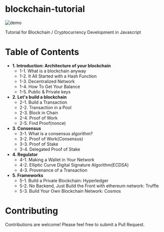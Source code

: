 # blockchain-tutorial
![demo](https://imgur.com/t8acD8j.gif)

Tutorial for Blockchain / Cryptocurrency Development in Javascript



# Table of Contents
* **1. Introduction: Architecture of your blockchain**
   * 1-1. What is a blockchain anyway
   * 1-2. It All Started with a Hash Function
   * 1-3. Decentralized Network
   * 1-4. How To Get Your Balance 
   * 1-5. Public & Private keys
* **2. Let's build a blockchain**
   * 2-1. Build a Transaction 
   * 2-2. Transaction in a Pool
   * 2-3. Block in Chain
   * 2-4. Proof of Work
   * 2-5. Find Proof(nonce)
* **3. Consensus**
   * 3-1. What is a consensus algorithm?
   * 3-2. Proof of Work(Consensus)
   * 3-3. Proof of Stake
   * 3-4. Delegated Proof of Stake
* **4. Regulator**
    * 4-1. Making a Wallet in Your Network
    * 4-2. Elliptic Curve Digital Signature Algorithm(ECDSA)
    * 4-3. Provenance of a Transaction
* **5. Frameworks**
   * 5-1. Build a Private Blockchain: Hyperledger
   * 5-2. No Backend, Just Build the Front with ethereum network: Truffle
   * 5-3. Build Your Own Blockchain Network: Cosmos
   
# Contributing
Contributions are welcome! Please feel free to submit a Pull Request.
